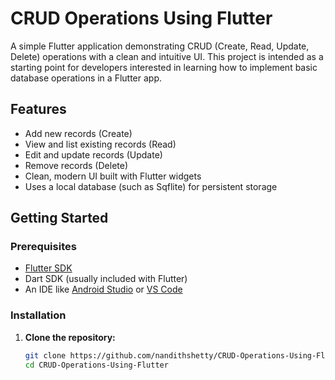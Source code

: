 # CRUD Operations Using Flutter

A simple Flutter application demonstrating CRUD (Create, Read, Update, Delete) operations with a clean and intuitive UI. This project is intended as a starting point for developers interested in learning how to implement basic database operations in a Flutter app.

## Features

- Add new records (Create)
- View and list existing records (Read)
- Edit and update records (Update)
- Remove records (Delete)
- Clean, modern UI built with Flutter widgets
- Uses a local database (such as Sqflite) for persistent storage

## Getting Started

### Prerequisites

- [Flutter SDK](https://flutter.dev/docs/get-started/install)
- Dart SDK (usually included with Flutter)
- An IDE like [Android Studio](https://developer.android.com/studio) or [VS Code](https://code.visualstudio.com/)

### Installation

1. **Clone the repository:**
   ```bash
   git clone https://github.com/nandithshetty/CRUD-Operations-Using-Flutter.git
   cd CRUD-Operations-Using-Flutter

